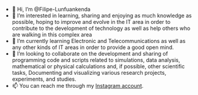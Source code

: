 - 👋 Hi, I’m @Filipe-Lunfuankenda
- 👀 I’m interested in learning, sharing and enjoying as much knowledge as possible, hoping to improve and evolve in the IT area in order to contribute to the development of technology as well as help others who are walking in this complex area 
- 🌱 I’m currently learning Electronic and Telecommunications as well as any other kinds of IT areas in order to provide a good open mind.
- 💞️ I’m looking to collaborate on  the development and sharing of programming code and scripts related to simulations, data analysis, mathematical or physical calculations and, if possible, other scientific tasks, Documenting and visualizing various research projects, experiments, and studies.
- 📫 You can reach me through my [Instagram account](https://www.instagram.com/filipelanda7?igsh=aml2NTQ1d3lpbDQx).

<!---
Filipe-Lunfuankenda/Filipe-Lunfuankenda is a ✨ special ✨ repository because its `README.md` (this file) appears on your GitHub profile.
You can click the Preview link to take a look at your changes.
--->
